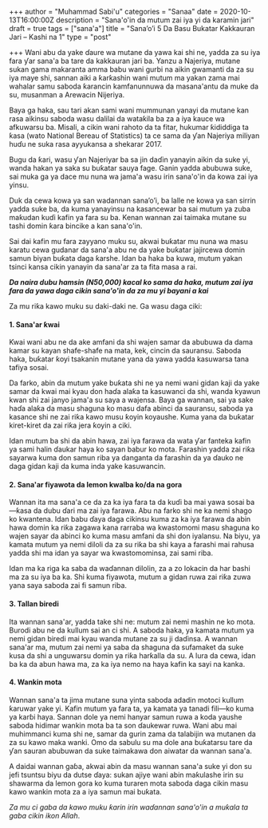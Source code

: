+++
author = "Muhammad Sabi'u"
categories = "Sanaa"
date = 2020-10-13T16:00:00Z
description = "Sana'o'in da mutum zai iya yi da karamin jari"
draft = true
tags = ["sana'a"]
title = "Sana’o’i 5 Da Basu Bukatar Kakkauran Jari – Kashi na 1"
type = "post"

+++
Wani abu da yake ɗaure wa mutane da yawa kai shi ne, yadda za su iya fara ƴar sana'a ba tare da kakkauran jari ba. Yanzu a Najeriya, mutane sukan gama makaranta amma babu wani gurbi na aikin gwamanti da za su iya maye shi, sannan aiki a ƙarƙashin wani mutum ma yakan zama mai wahalar samu saboda ƙarancin kamfanunnuwa da masana'antu da muke da su, musanman a Arewacin Nijeriya. 

Baya ga haka, sau tari akan sami wani mummunan yanayi da mutane kan rasa aikinsu saboda wasu dalilai da wataƙila ba za a iya kauce wa afkuwarsu ba. Misali, a cikin wani rahoto da ta fitar, hukumar ƙididdiga ta ƙasa (wato National Bereau of Statistics) ta ce sama da ƴan Najeriya miliyan huɗu ne suka rasa ayyukansa a shekarar 2017. 

Bugu da ƙari, wasu ƴan Najeriyar ba sa jin daɗin yanayin aikin da suke yi, wanda hakan ya saka su buƙatar sauya fage. Ganin yadda abubuwa suke, sai muka ga ya dace mu nuna wa jama'a wasu irin sana'o'in da kowa zai iya yinsu. 

Duk da cewa kowa ya san wadannan sana’o’i, ba lalle ne kowa ya san sirrin yadda suke ba, da kuma yanayinsu na kasancewar ba sai mutum ya zuba maƙudan kuɗi kafin ya fara su ba. Kenan wannan zai taimaka mutane su tashi domin ƙara bincike a kan sana'o'in. 

Sai dai kafin mu fara zayyano muku su, akwai buƙatar mu nuna wa masu karatu cewa gudanar da sana'a abu ne da yake buƙatar jajircewa domin samun biyan buƙata daga ƙarshe. Idan ba haka ba kuwa, mutum yakan tsinci kansa cikin yanayin da sana'ar za ta fita masa a rai.

**_Da naira dubu hamsin (N50,000) kacal ko sama da haka, mutum zai iya fara da yawa daga cikin sana'o'in da za mu yi bayani a kai_** 

Za mu riƙa kawo muku su daki-daki ne. Ga wasu daga ciki:

#### 1. Sana'ar ƙwai

Ƙwai wani abu ne da ake amfani da shi wajen samar da abubuwa da dama kamar su kayan shafe-shafe na mata, kek, cincin da sauransu. Saboda haka, buƙatar ƙoyi tsakanin mutane yana da yawa yadda kasuwarsa tana tafiya sosai.


Da farko, abin da mutum yake buƙata shi ne ya nemi wani gidan kaji da yake samar da kwai mai kyau don haɗa alaƙa ta kasuwanci da shi, wanda kyawun kwan shi zai janyo jama'a su saya a wajensa. Baya ga wannan, sai ya sake haɗa alaƙa da masu shaguna ko masu dafa abinci da sauransu, saboda ya kasance shi ne zai riƙa kawo musu ƙoyin koyaushe. Kuma yana da buƙatar kiret-kiret da zai riƙa jera ƙoyin a ciki.


Idan mutum ba shi da abin hawa, zai iya farawa da wata ƴar fanteka kafin ya sami halin ɗaukar haya ko sayan babur ko mota. Farashin yadda zai riƙa sayarwa kuma don samun riba ya danganta da farashin da ya ɗauko ne daga gidan kaji da kuma inda yake kasuwancin.

#### 2. Sana'ar fiyawota da lemon kwalba ko/da na gora

Wannan ita ma sana'a ce da za ka iya fara ta da kuɗi ba mai yawa sosai ba—ƙasa da dubu ɗari ma zai iya farawa. Abu na farko shi ne ka nemi shago ko kwantena. Idan babu ɗaya daga cikinsu kuma za ka iya farawa da abin hawa domin ka riƙa zagawa kana rarraba wa kwastomomi masu shaguna ko wajen sayar da abinci ko kuma masu amfani da shi don iyalansu. Na biyu, ya kamata mutum ya nemi diloli da za su riƙa ba shi kaya a farashi mai rahusa yadda shi ma idan ya sayar wa kwastomominsa, zai sami riba.


Idan ma ka riga ka saba da waɗannan dilolin, za a zo lokacin da har bashi ma za su iya ba ka. Shi kuma fiyawota, mutum a gidan ruwa zai riƙa zuwa yana saya saboda zai fi samun riba.

#### 3. Tallan biredi

Ita wannan sana'ar, yadda take shi ne: mutum zai nemi mashin ne ko mota. Burodi abu ne da kullum sai an ci shi. A saboda haka, ya kamata mutum ya nemi gidan biredi mai kyau wanda mutane za su ji daɗinsa. A wannan sana'ar ma, mutum zai nemi ya saba da shaguna da sufamaket da suke kusa da shi a unguwarsu domin ya riƙa harƙalla da su. A lura da cewa, idan ba ka da abun hawa ma, za ka iya nemo na haya kafin ka sayi na kanka.

#### 4. Wankin mota

Wannan sana'a ta jima mutane suna yinta saboda adadin motoci kullum ƙaruwar yake yi. Kafin mutum ya fara ta, ya kamata ya tanadi fili—ko kuma ya karɓi haya. Sannan dole ya nemi hanyar samun ruwa a koda yaushe saboda hidimar wankin mota ba ta son ɗaukewar ruwa. Wani abu mai muhimmanci kuma shi ne, samar da gurin zama da talabijin wa mutanen da za su kawo maka wanki. Omo da sabulu su ma dole ana buƙatarsu tare da ƴan sauran abubuwan da suke taimakawa don aiwatar da wannan sana'a.


A daidai wannan gaɓa, akwai abin da masu wannan sana'a suke yi don su jefi tsuntsu biyu da dutse ɗaya: sukan ajiye wani abin maƙulashe irin su shawarma da lemon gora ko kuma turaren mota saboda daga cikin masu kawo wankin mota za a iya samun mai buƙata.


_Za mu ci gaba da kawo muku ƙarin irin waɗannan sana'o'in a muƙala ta gaba cikin ikon Allah_.